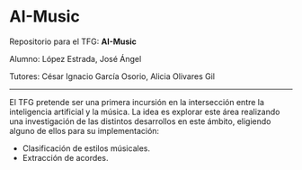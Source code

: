 # AI-Music

Repositorio para el TFG: **AI-Music**

Alumno: López Estrada, José Ángel

Tutores: César Ignacio García Osorio, Alicia Olivares Gil

---

El TFG pretende ser una primera incursión en la intersección entre la inteligencia artificial y la música. 
La idea es explorar este área realizando una investigación de las distintos desarrollos en este ámbito, eligiendo alguno de ellos para su implementación:

- Clasificación de estilos músicales.
- Extracción de acordes.
